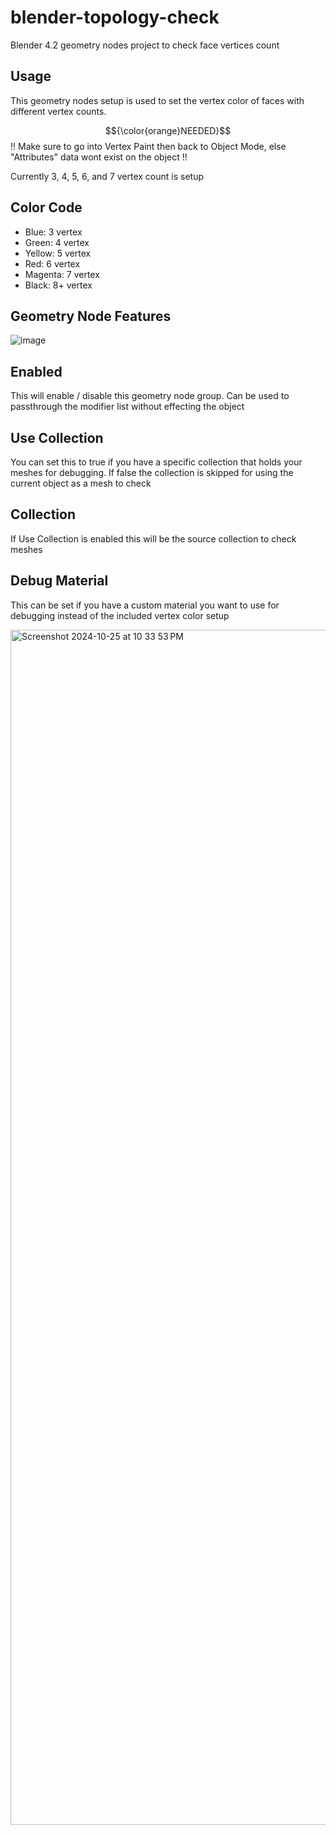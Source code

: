 # blender-topology-check
Blender 4.2 geometry nodes project to check face vertices count

## Usage
This geometry nodes setup is used to set the vertex color of faces with different vertex counts.

$${\color{orange}NEEDED}$$
!! Make sure to go into Vertex Paint then back to Object Mode, else "Attributes" data wont exist on the object !!

Currently 3, 4, 5, 6, and 7 vertex count is setup
## Color Code
* Blue: 3 vertex
* Green: 4 vertex
* Yellow: 5 vertex
* Red: 6 vertex
* Magenta: 7 vertex
* Black: 8+ vertex

## Geometry Node Features
![image](https://github.com/user-attachments/assets/c8fead22-2eee-49c6-bd45-d00ea4574bba)

## Enabled
This will enable / disable this geometry node group. Can be used to passthrough the modifier list without effecting the object

## Use Collection
You can set this to true if you have a specific collection that holds your meshes for debugging. If false the collection is skipped for using the current object as a mesh to check

## Collection
If Use Collection is enabled this will be the source collection to check meshes

## Debug Material
This can be set if you have a custom material you want to use for debugging instead of the included vertex color setup

<img width="1912" alt="Screenshot 2024-10-25 at 10 33 53 PM" src="https://github.com/user-attachments/assets/13a85040-6130-4265-860d-a4cf0e0a2a5e">

